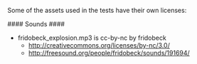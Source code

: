 

Some of the assets used in the tests have their own licenses:

#### Sounds ####

* fridobeck_explosion.mp3 is cc-by-nc by fridobeck 
  * http://creativecommons.org/licenses/by-nc/3.0/
  * http://freesound.org/people/fridobeck/sounds/191694/
